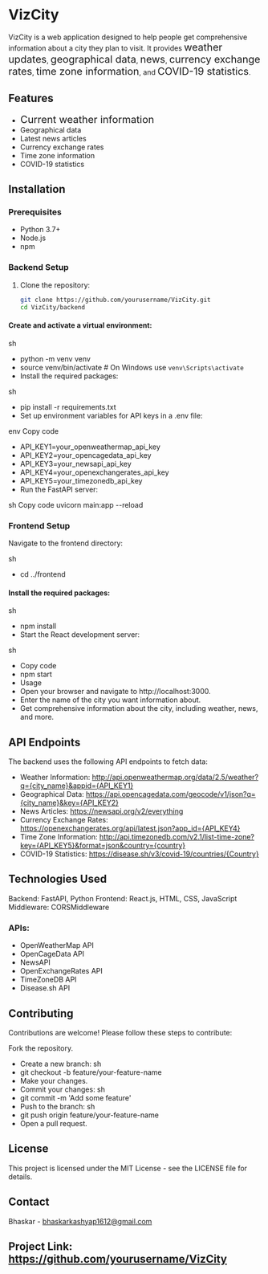# VizCity

VizCity is a web application designed to help people get comprehensive information about a city they plan to visit. It provides <span style="font-size: 20px;">weather updates</span>, <span style="font-size: 20px;">geographical data</span>, <span style="font-size: 20px;">news</span>, <span style="font-size: 20px;">currency exchange rates</span>, <span style="font-size: 20px;">time zone information</span>, and <span style="font-size: 20px;">COVID-19 statistics</span>.

## Features

- <span style="font-size: 20px;">Current weather information</span>
- Geographical data
- Latest news articles
- Currency exchange rates
- Time zone information
- COVID-19 statistics



## Installation

### Prerequisites

- Python 3.7+
- Node.js
- npm

### Backend Setup

1. Clone the repository:
   ```sh
   git clone https://github.com/yourusername/VizCity.git
   cd VizCity/backend
#### Create and activate a virtual environment:

sh
- python -m venv venv
- source venv/bin/activate   # On Windows use `venv\Scripts\activate`
- Install the required packages:

sh
- pip install -r requirements.txt
- Set up environment variables for API keys in a .env file:

env
Copy code
- API_KEY1=your_openweathermap_api_key
- API_KEY2=your_opencagedata_api_key
- API_KEY3=your_newsapi_api_key
- API_KEY4=your_openexchangerates_api_key
- API_KEY5=your_timezonedb_api_key
- Run the FastAPI server:

sh
Copy code
uvicorn main:app --reload


### Frontend Setup
Navigate to the frontend directory:

sh
- cd ../frontend

#### Install the required packages:

sh
- npm install
- Start the React development server:

sh
- Copy code
- npm start
- Usage
- Open your browser and navigate to http://localhost:3000.
- Enter the name of the city you want information about.
- Get comprehensive information about the city, including weather, news, and more.


## API Endpoints
The backend uses the following API endpoints to fetch data:

- Weather Information: http://api.openweathermap.org/data/2.5/weather?q={city_name}&appid={API_KEY1}
- Geographical Data: https://api.opencagedata.com/geocode/v1/json?q={city_name}&key={API_KEY2}
- News Articles: https://newsapi.org/v2/everything
- Currency Exchange Rates: https://openexchangerates.org/api/latest.json?app_id={API_KEY4}
- Time Zone Information: http://api.timezonedb.com/v2.1/list-time-zone?key={API_KEY5}&format=json&country={country}
- COVID-19 Statistics: https://disease.sh/v3/covid-19/countries/{Country}


## Technologies Used
Backend: FastAPI, Python
Frontend: React.js, HTML, CSS, JavaScript
Middleware: CORSMiddleware


### APIs:
- OpenWeatherMap API
- OpenCageData API
- NewsAPI
- OpenExchangeRates API
- TimeZoneDB API
- Disease.sh API

## Contributing
Contributions are welcome! Please follow these steps to contribute:

Fork the repository.
- Create a new branch:
sh
- git checkout -b feature/your-feature-name
- Make your changes.
- Commit your changes:
sh
- git commit -m 'Add some feature'
- Push to the branch:
sh
- git push origin feature/your-feature-name
- Open a pull request.


## License
This project is licensed under the MIT License - see the LICENSE file for details.

## Contact
Bhaskar - bhaskarkashyap1612@gmail.com

## Project Link: https://github.com/yourusername/VizCity

